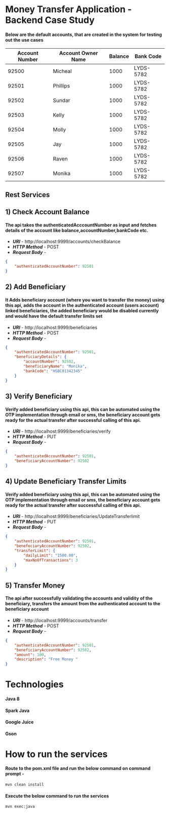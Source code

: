 # Money Transfer Application - Backend Case Study


#### Below are the default accounts, that are created in the system for testing out the use cases




| Account Number  | Account Owner Name |  Balance  | Bank Code  |
| --------------- | ------------------ | --------- | ---------- |
| 92500  		  | Micheal  		   |	1000   | LYDS-5782	|
| 92501  		  | Phillips  		   |	1000   | LYDS-5782	|
| 92502  		  | Sundar  		   |	1000   | LYDS-5782	|
| 92503  		  | Kelly  		       |	1000   | LYDS-5782	|
| 92504  		  | Molly  		   	   |	1000   | LYDS-5782	|
| 92505  		  | Jay  		       |	1000   | LYDS-5782	|
| 92506  		  | Raven  		       |	1000   | LYDS-5782	|
| 92507  		  | Monika  		   |	1000   | LYDS-5782	|


## Rest Services 

## 1) Check Account Balance
#### The api takes the authenticatedAcccountNumber as input and fetches details of the account like balance,accountNumber,bankCode etc.

- _**URI**_ - http://localhost:9999/accounts/checkBalance
- _**HTTP Method**_ - POST
- _**Request Body**_ -
```json
{
    "authenticatedAccountNumber": 92501
}

```
## 2) Add Beneficiary 
#### It Adds beneficiary account (where you want to transfer the money) using this api, adds the account in the authenticated account (users account) linked beneficiaries, the added beneficiary would be disabled currently and would have the default transfer limits set

- _**URI**_ - http://localhost:9999/beneficiaries
- _**HTTP Method**_ - POST
- _**Request Body**_ -
```json
{
    "authenticatedAccountNumber": 92501,
    "beneficiaryDetails": {
        "accountNumber": 92502,
        "beneficiaryName": "Monika",
        "bankCode": "HSBC01342345"
    }
}

```

## 3) Verify Beneficiary 
#### Verify added beneficiary using this api, this can be automated using the OTP implementation through email or sms, the beneficiary account gets ready for the actual transfer after successful calling of this api.

- _**URI**_ - http://localhost:9999/beneficiaries/verify
- _**HTTP Method**_ - PUT
- _**Request Body**_ -
```json
{
    "authenticatedAccountNumber": 92501,
    "beneficiaryAccountNumber": 92502
}

```

## 4) Update Beneficiary Transfer Limits
#### Verify added beneficiary using this api, this can be automated using the OTP implementation through email or sms, the beneficiary account gets ready for the actual transfer after successful calling of this api.

- _**URI**_ - http://localhost:9999/beneficiaries/UpdateTransferlimit
- _**HTTP Method**_ - PUT
- _**Request Body**_ -
```json
{
    "authenticatedAccountNumber": 92501,
    "benefeciaryAccountNumber": 92502,
    "transferLimit": {
        "dailyLimit": "1500.00",
        "maxNoOfTransactions": 3
    }
}

```

## 5) Transfer Money
#### The api after successfully validating the accounts and validity of the beneficiary, transfers the amount from the authenticated account to the beneficiary account

- _**URI**_ - http://localhost:9999/accounts/transfer
- _**HTTP Method**_ - POST
- _**Request Body**_ -
```json
{
    "authenticatedAccountNumber": 92501,
    "beneficiaryAccountNumber": 92502,
    "amount": 100,
    "description": "Free Money "
}

```


# Technologies
#### Java 8
#### Spark Java
#### Google Juice
#### Gson

# How to run the services

#### Route to the pom.xml file and run the below command on command prompt -
```
mvn clean install

```

#### Execute the below command to run the services
```
mvn exec:java

```


